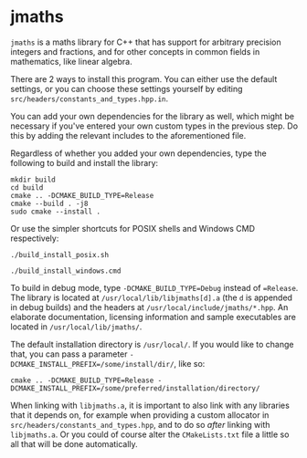 # jmaths

`jmaths` is a maths library for C++ that has support for arbitrary precision integers and fractions, and for other concepts in common fields in mathematics, like linear algebra.

There are 2 ways to install this program. You can either use the default settings, or you can choose these settings yourself by editing `src/headers/constants_and_types.hpp.in`.

You can add your own dependencies for the library as well, which might be necessary if you've entered your own custom types in the previous step. Do this by adding the relevant includes to the aforementioned file.

Regardless of whether you added your own dependencies, type the following to build and install the library:

```
mkdir build
cd build
cmake .. -DCMAKE_BUILD_TYPE=Release
cmake --build . -j8
sudo cmake --install .
```

Or use the simpler shortcuts for POSIX shells and Windows CMD respectively:

```
./build_install_posix.sh
```

```
./build_install_windows.cmd
```

To build in debug mode, type `-DCMAKE_BUILD_TYPE=Debug` instead of `=Release`. The library is located at `/usr/local/lib/libjmaths[d].a` (the `d` is appended in debug builds) and the headers at `/usr/local/include/jmaths/*.hpp`. An elaborate documentation, licensing information and sample executables are located in `/usr/local/lib/jmaths/`.

The default installation directory is `/usr/local/`. If you would like to change that, you can pass a parameter `-DCMAKE_INSTALL_PREFIX=/some/install/dir/`, like so:

```
cmake .. -DCMAKE_BUILD_TYPE=Release -DCMAKE_INSTALL_PREFIX=/some/preferred/installation/directory/
```

When linking with `libjmaths.a`, it is important to also link with any libraries that it depends on, for example when providing a custom allocator in `src/headers/constants_and_types.hpp`, and to do so _after_ linking with `libjmaths.a`. Or you could of course alter the `CMakeLists.txt` file a little so all that will be done automatically.



